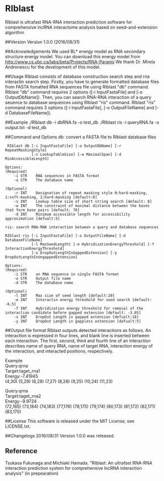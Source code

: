 # RIblast
RIblast is ultrafast RNA-RNA interaction prediction software for comprehensive lncRNA interactome analysis based on seed-and-extension algorithm

##Version
Version 1.0.0 (2016/08/31)

##Acknowledgements
We used BL* energy model as RNA secondary structure energy model.
You can download this energy model from  http://www.cs.ubc.ca/labs/beta/Projects/RNA-Params
We thank Dr. Mirela Andronescu for the development of this model.

##Usage
RIblast consists of database construction search step and rna interactin search step. Firstly, you have to generate formatted database files from FASTA fomatted RNA sequences file using RIblast "db" command. RIblast "db" command requires 2 options ([-i InputFastaFile] and [-o OutputDbName]). Then, you can search RNA-RNA interaction of a query seuence to database sequences using RIblast "ris" command. RIblast "ris" command requires 3 options ([-i InputFastaFile], [-o OutputFileName] and [-d DatabaseFileName]).

##Example
    ./RIblast db -i dbRNA.fa -o test_db
    ./RIblast ris -i queryRNA.fa -o output.txt -d test_db

##Command and Options
    db: convert a FASTA file to RIblast database files  

     RIblast db [-i InputFastaFile] [-o OutputDbName] [-r RepeatMaskingStyle]  
                [-s LookupTableSize] [-w MaximalSpan] [-d MinAccessibleLength]  
   
    Options:
    (Required)
        -i STR    RNA sequences in FASTA format
        -o STR    The database name
        
    (Optional) 
        -r INT    Designation of repeat masking style 0:hard-masking, 1:soft-masking, 2:hard-masking [default:0]
        -s INT    Lookup table size of short string search [default: 8]
        -w INT    The constraint of maximal distance between the bases that form base pairs [default: 70]
        -d INT    Minimum accessible length for accessibility approximation [defualt:5]
        
    ris: search RNA-RNA interaction between a query and database sequences
    
    RIblast ris [-i InputFastaFile] [-o OutputFileName] [-d DatabaseFileName]
                [-l MaxSeedLength] [-e HybridizationEnergyThreshold] [-f InteractionEnergyThreshold]
                [-x DropOutLengthInGappedExtension] [-y DropOutLengthInUngappedExtension]
                
    Options:
    (Required)
        -i STR    an RNA sequence in single FASTA format
        -o STR    Output file name
        -d STR    The database name
        
    (Optional)
        -l INT    Max size of seed length [default:20]
        -e INT    Interactin energy threshold for seed search [default: -6.5]
        -f INT    Hybridization energy threshold for removal of the interaction candidate before gapped extension [default: -3.05]
        -x INT    DropOut Length in gapped extension [defualt:18]
        -y INT    DropOut Length in gappless extension [defualt:5]

##Output file format
RIblast outputs detected interactions as follows.
An interaction is expressed in four lines, and blank line is inserted between each interaction.
The first, second, third and fourth line of an interaction describes name of query RNA, name of target RNA, interaction energy of the interaction, and interacted positions, respectively.

Example  
Query:qrna  
Target:taget_rna1  
Energy:-7.41945  
(4,30) (5,29) (6,28) (7,27) (8,26) (9,25) (10,24) (11,23)  

Query:qrna  
Target:taget_rna2  
Energy:-9.9724  
(72,185) (73,184) (74,183) (77,176) (78,175) (79,174) (80,173) (81,172) (82,171) (83,170) 

##License
This software is released under the MIT License, see LICENSE.txt.

##Changelogs
2016/08/31 Version 1.0.0 was released.

## Reference
Tsukasa Fukunaga and Michiaki Hamada. "RIblast: An ultrafast RNA-RNA interaction prediction system for comprehensive lncRNA interaction analysis" (in prepearation)
